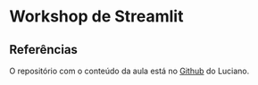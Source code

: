 # Workshop de Streamlit



## Referências

O repositório com o conteúdo da aula está no [Github](https://github.com/lvgalvao/data-engineering-roadmap/tree/main/09-streamlit-dashboard-realtime) do Luciano.
